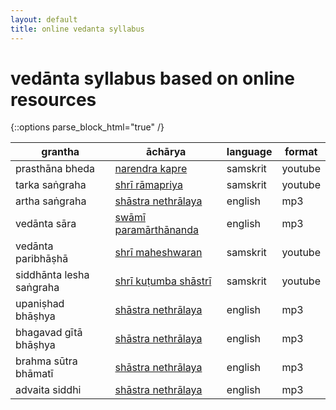 ```yaml
---
layout: default
title: online vedanta syllabus
---
```


# vedānta syllabus based on online resources

{::options parse_block_html="true" /}

| grantha                  | āchārya                          | language | format  |
| ------------------------ | -------------------------------- | -------- | ------- |
| prasthāna bheda          | [narendra kapre][pb-nk]          | samskrit | youtube |
| tarka saṅgraha           | [shrī rāmapriya][ts]             | samskrit | youtube |
| artha saṅgraha           | [shāstra nethrālaya][as]         | english  | mp3     |
| vedānta sāra             | [swāmī paramārthānanda][vs]      | english  | mp3     |
| vedānta paribhāṣhā       | [shrī maheshwaran][vpm]          | samskrit | youtube |
| siddhānta lesha saṅgraha | [shrī kuṭumba shāstrī][sls]      | samskrit | youtube |
| upaniṣhad bhāṣhya        | [shāstra nethrālaya][up]         | english  | mp3     |
| bhagavad gītā bhāṣhya    | [shāstra nethrālaya][gi]         | english  | mp3     |
| brahma sūtra bhāmatī     | [shāstra nethrālaya][bs]         | english  | mp3     |
| advaita siddhi           | [shāstra nethrālaya][asi]        | english  | mp3     |

[pb]: https://www.youtube.com/watch?v=iWQeOng-pCQ&list=PLFvJhDZZSfT1aX7NDZCZcMfVHKyNuQTAR
[pb-nk]: https://www.youtube.com/watch?v=iWQeOng-pCQ&list=PLFvJhDZZSfT1aX7NDZCZcMfVHKyNuQTAR
[ts]: https://www.youtube.com/watch?v=qvP65AIaHcI&list=PLYBqfL4ycMjsRkQI6wg6w8aPKIXScMKRp
[as]: http://shastranethralaya.org/discourse/poorva-mimasa-discourse
[vs]: https://archive.org/search.php?query=%28Parmarthananda%20OR%20Parmarthananada%20OR%20Parmarathananada%29%20AND%20%28VedantaSara%20OR%20%22Vedanta%20Sara%22%29
[vp]: http://shastranethralaya.org/discourse/part-1-paribhasha-e
[vpm]: https://www.youtube.com/watch?v=U0mBUPi3aEI&list=PLnnFGi5KwfGG2kIrf3Zh9Glvi_JWtvh1d
[sls]: https://www.youtube.com/watch?v=GmcEAE3ecf8&list=PLlNdduOe1pp3rOWShjN0ldFi0UmsBrhvH
[up]: http://shastranethralaya.org/discourse/upanishad
[gi]: http://shastranethralaya.org/discourse/bhagavadgita
[bs]: http://shastranethralaya.org/subject/brahmasutra
[asi]: http://shastranethralaya.org/subject/advaita-siddhi
